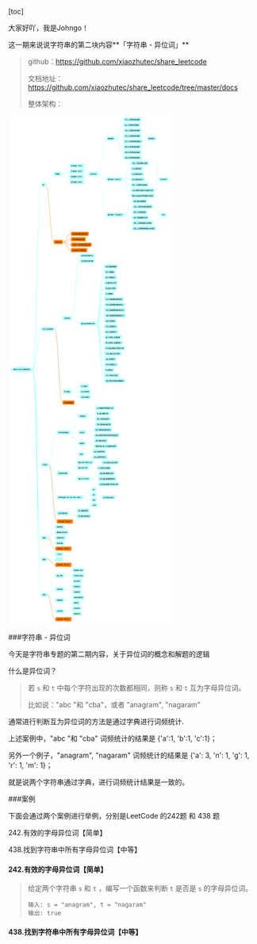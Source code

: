 [toc]





大家好吖，我是Johngo！

这一期来说说字符串的第二块内容**「字符串 - 异位词」**

> github：https://github.com/xiaozhutec/share_leetcode
>
> 文档地址：https://github.com/xiaozhutec/share_leetcode/tree/master/docs
>
> 整体架构：

![](../算法与LeetCode路线安排.png)

###字符串 - 异位词

今天是字符串专题的第二期内容，关于异位词的概念和解题的逻辑

什么是异位词？

> 若 `s` 和 `t` 中每个字符出现的次数都相同，则称 `s` 和 `t` 互为字母异位词。
>
> 比如说："abc "和 "cba"，或者 "anagram", "nagaram"

通常进行判断互为异位词的方法是通过字典进行词频统计.

上述案例中，"abc "和 "cba" 词频统计的结果是 {'a':1, 'b':1, 'c':1}；

另外一个例子，"anagram", "nagaram" 词频统计的结果是 {'a': 3, 'n': 1, 'g': 1, 'r': 1, 'm': 1}；

就是说两个字符串通过字典，进行词频统计结果是一致的。

###案例

下面会通过两个案例进行举例，分别是LeetCode 的242题 和 438 题

242.有效的字母异位词【简单】

438.找到字符串中所有字母异位词【中等】

#### 242.有效的字母异位词【简单】

> 给定两个字符串 `s` 和 `t` ，编写一个函数来判断 `t` 是否是 `s` 的字母异位词。
>
> ```
> 输入: s = "anagram", t = "nagaram"
> 输出: true
> ```
> 
> 



#### 438.找到字符串中所有字母异位词【中等】

> 


































